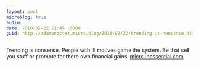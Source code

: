 ```yaml
---
layout: post
microblog: true
audio: 
date: 2018-02-22 21:45 -0000
guid: http://adamprocter.micro.blog/2018/02/22/trending-is-nonsense.html
---
```

Trending is nonsense. People with ill motives game the system. Be that sell you stuff or promote for there own financial gains. [micro.inessential.com](https://micro.inessential.com/2018/02/22/pixel-envy-nick.html)
